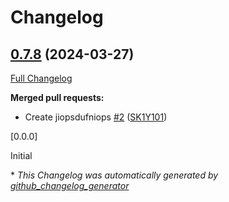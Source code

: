 # Changelog

## [0.7.8](https://github.com/SK1Y101/test/tree/0.7.8) (2024-03-27)

[Full Changelog](https://github.com/SK1Y101/test/compare/759278b8143e0ccea99aefb113e06788a4977368...0.7.8)

**Merged pull requests:**

- Create jiopsdufniops [\#2](https://github.com/SK1Y101/test/pull/2) ([SK1Y101](https://github.com/SK1Y101))

[0.0.0]

Initial


\* *This Changelog was automatically generated by [github_changelog_generator](https://github.com/github-changelog-generator/github-changelog-generator)*
